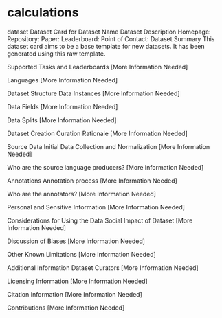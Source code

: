 # calculations
dataset
Dataset Card for Dataset Name
Dataset Description
Homepage:
Repository:
Paper:
Leaderboard:
Point of Contact:
Dataset Summary
This dataset card aims to be a base template for new datasets. It has been generated using this raw template.

Supported Tasks and Leaderboards
[More Information Needed]

Languages
[More Information Needed]

Dataset Structure
Data Instances
[More Information Needed]

Data Fields
[More Information Needed]

Data Splits
[More Information Needed]

Dataset Creation
Curation Rationale
[More Information Needed]

Source Data
Initial Data Collection and Normalization
[More Information Needed]

Who are the source language producers?
[More Information Needed]

Annotations
Annotation process
[More Information Needed]

Who are the annotators?
[More Information Needed]

Personal and Sensitive Information
[More Information Needed]

Considerations for Using the Data
Social Impact of Dataset
[More Information Needed]

Discussion of Biases
[More Information Needed]

Other Known Limitations
[More Information Needed]

Additional Information
Dataset Curators
[More Information Needed]

Licensing Information
[More Information Needed]

Citation Information
[More Information Needed]

Contributions
[More Information Needed]
